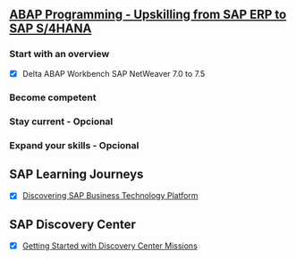 ## [ABAP Programming - Upskilling from SAP ERP to SAP S/4HANA](https://help.sap.com/learning-journeys/138b6c1f704243f19e76668d1769e2ed)
### Start with an overview
- [X] Delta ABAP Workbench SAP NetWeaver 7.0 to 7.5
### Become competent
### Stay current - Opcional
### Expand your skills - Opcional

## SAP Learning Journeys
- [X] [Discovering SAP Business Technology Platform](https://learning.sap.com/learning-journey/discover-sap-business-technology-platform)
	
  
## SAP Discovery Center
- [X] [Getting Started with Discovery Center Missions](https://discovery-center.cloud.sap/protected/index.html#/mymissiondetail/72709/)
